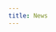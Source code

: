 ```yaml
---
title: News
---
```


<BlogPostList
  :pages="$site.pages"
  :page-size="$site.themeConfig.pageSize"
  :start-page="$site.themeConfig.startPage"
/>
